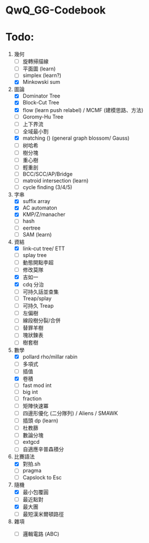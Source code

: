 # QwQ_GG-Codebook

# Todo:
1. 幾何
    - [ ] 旋轉掃描線
    - [ ] 平面圖 (learn)
    - [ ] simplex (learn?)
    - [x] Minkowski sum
    
2. 圖論
    - [x] Dominator Tree
    - [x] Block-Cut Tree
    - [x] flow (learn push relabel) / MCMF (建模思路、方法)
    - [ ] Goromy-Hu Tree
    - [ ] 上下界流
    - [ ] 全域最小割
    - [x] matching () (general graph blossom/ Gauss)
    - [ ] 树哈希
    - [ ] 樹分塊
    - [ ] 重心樹
    - [ ] 輕重剖
    - [ ] BCC/SCC/AP/Bridge
    - [ ] matroid intersection (learn)
    - [ ] cycle finding (3/4/5)
3. 字串
    - [x] suffix array
    - [x] AC automaton
    - [x] KMP/Z/manacher
    - [ ] hash
    - [ ] eertree
    - [ ] SAM (learn)
4. 資結
    - [x] link-cut tree/ ETT
    - [ ] splay tree
    - [ ] 動態開點李超
    - [ ] 修改莫隊
    - [x] 吉如一
    - [x] cdq 分治
    - [ ] 可持久話並查集
    - [ ] Treap/splay
    - [ ] 可持久 Treap
    - [ ] 左偏樹
    - [ ] 線段樹分裂/合併
    - [ ] 替罪羊樹
    - [ ] 塊狀鍊表
    - [ ] 樹套樹
5. 數學
    - [x] pollard rho/millar rabin
    - [ ] 多項式
    - [ ] 插值
    - [x] 卷積
    - [ ] fast mod int
    - [ ] big int
    - [ ] fraction
    - [ ] 矩陣快速冪
    - [ ] 四邊形優化 (二分隊列) / Aliens / SMAWK
    - [ ] 插頭 dp (learn)
    - [ ] 杜教篩
    - [ ] 數論分塊
    - [ ] extgcd
    - [ ] 自適應辛普森積分
6. 比賽語法
    - [x] 對拍.sh
    - [ ] pragma
    - [ ] Capslock to Esc
7. 隨機
    - [x] 最小包覆圓
    - [ ] 最近點對
    - [x] 最大團
    - [ ] 最短漢米爾頓路徑
8. 雜項
    - [ ] 邏輯電路 (ABC) 
     

